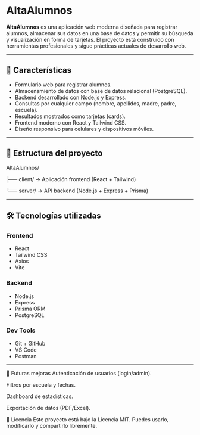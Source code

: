 # AltaAlumnos

**AltaAlumnos** es una aplicación web moderna diseñada para registrar alumnos, almacenar sus datos en una base de datos y permitir su búsqueda y visualización en forma de tarjetas. El proyecto está construido con herramientas profesionales y sigue prácticas actuales de desarrollo web.

---

## 🚀 Características

- Formulario web para registrar alumnos.
- Almacenamiento de datos con base de datos relacional (PostgreSQL).
- Backend desarrollado con Node.js y Express.
- Consultas por cualquier campo (nombre, apellidos, madre, padre, escuela).
- Resultados mostrados como tarjetas (cards).
- Frontend moderno con React y Tailwind CSS.
- Diseño responsivo para celulares y dispositivos móviles.

---

## 🧱 Estructura del proyecto

AltaAlumnos/

├── client/ → Aplicación frontend (React + Tailwind)

└── server/ → API backend (Node.js + Express + Prisma)


---

## 🛠️ Tecnologías utilizadas

### Frontend
- React
- Tailwind CSS
- Axios
- Vite

### Backend
- Node.js
- Express
- Prisma ORM
- PostgreSQL

### Dev Tools
- Git + GitHub
- VS Code
- Postman

---

🧪 Futuras mejoras
Autenticación de usuarios (login/admin).

Filtros por escuela y fechas.

Dashboard de estadísticas.

Exportación de datos (PDF/Excel).

📄 Licencia
Este proyecto está bajo la Licencia MIT. Puedes usarlo, modificarlo y compartirlo libremente.


